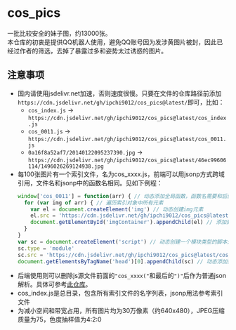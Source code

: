 # cos_pics
一批比较安全的妹子图，约13000张。<br/>
本仓库的初衷是提供QQ机器人使用，避免QQ账号因为发涉黄图片被封，因此已经过作者的筛选，去掉了暴露过多和姿势太过诱惑的图片。

## 注意事项
* 国内请使用jsdelivr.net加速，否则速度很慢。只要在文件的仓库路径前添加`https://cdn.jsdelivr.net/gh/ipchi9012/cos_pics@latest/`即可，比如：
  * `cos_index.js` -> `https://cdn.jsdelivr.net/gh/ipchi9012/cos_pics@latest/cos_index.js`
  * `cos_0011.js` -> `https://cdn.jsdelivr.net/gh/ipchi9012/cos_pics@latest/cos_0011.js`
  * `0a16f8a52af7/20140122095237390.jpg` -> `https://cdn.jsdelivr.net/gh/ipchi9012/cos_pics@latest/46ec99606114/1496026269124938.jpg`
* 每100张图片有一个索引文件，名为cos_xxxx.js，前端可以用jsonp方式跨域引用，文件名和jsonp中的函数名相同。见如下例程：
  ```js
  window['cos_0011'] = function(arr) { // 动态添加全局函数，函数名需要和后面的脚本文件名匹配
    for (var img of arr) { // 遍历索引对象中所有元素
      var el = document.createElement('img') // 动态创建img元素
      el.src = 'https://cdn.jsdelivr.net/gh/ipchi9012/cos_pics@latest/' + img.path // 使用jsdelivr CDN引用图片
      document.getElementById('imgContainer').appendChild(el) // 添加到图片容器元素中
    }
  }
  var sc = document.createElement('script') // 动态创建一个模块类型的脚本元素
  sc.type = 'module'
  sc.src = 'https://cdn.jsdelivr.net/gh/ipchi9012/cos_pics@latest/cos_0011.js' // 注意此处脚本名与前面函数名必须一致
  document.getElementsByTagName('head')[0].appendChild(sc) // 动态添加到文档头部
  ```
* 后端使用则可以删除js源文件前面的`"cos_xxxx("`和最后的`")"`后作为普通json解析。具体可参考[此仓库](https://github.com/rockswang/meizi.opq)。
* cos_index.js是总目录，包含所有索引文件的名字列表，jsonp用法参考索引文件
* 为减小空间和带宽占用，所有图片均为30万像素（约640x480），JPEG压缩质量为75，色度抽样值为4:2:0
